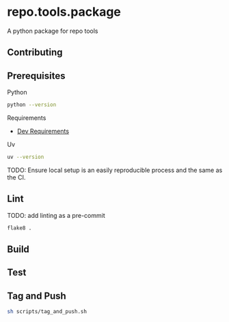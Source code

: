 # repo.tools.package

A python package for repo tools

## Contributing

## Prerequisites

Python

```bash
python --version
```

Requirements

- [Dev Requirements](.devcontainer/requirements.txt)

Uv

```bash
uv --version
```

TODO: Ensure local setup is an easily reproducible process and the same as the CI.

## Lint

TODO: add linting as a pre-commit

```bash
flake8 .
```

## Build

## Test

## Tag and Push

```bash
sh scripts/tag_and_push.sh
```
